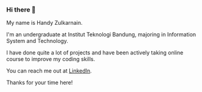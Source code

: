 ### Hi there 👋

<!--
**handyzulkarnain/handyzulkarnain** is a ✨ _special_ ✨ repository because its `README.md` (this file) appears on your GitHub profile.

Here are some ideas to get you started:

- 🔭 I’m currently working on ...
- 🌱 I’m currently learning ...
- 👯 I’m looking to collaborate on ...
- 🤔 I’m looking for help with ...
- 💬 Ask me about ...
- 📫 How to reach me: ...
- 😄 Pronouns: ...
- ⚡ Fun fact: ...
-->

My name is Handy Zulkarnain.

I'm an undergraduate at Institut Teknologi Bandung, majoring in Information System and Technology.

I have done quite a lot of projects and have been actively taking online course to improve my coding skills.

You can reach me out at [LinkedIn](https://www.linkedin.com/in/handy-zulkarnain/).

Thanks for your time here!
